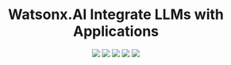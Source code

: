 <h1 align="center"> Watsonx.AI Integrate LLMs with Applications </h1>


<div align="center">
  <img src="https://img.shields.io/badge/python-3670A0?style=for-the-badge&logo=python&logoColor=ffdd54">
  <img src="https://img.shields.io/badge/Jupyter-%23FA0F00.svg?style=for-the-badge&logo=jupyter&logoColor=white">
  <img src="https://img.shields.io/badge/Streamlit-%23FF4B4B?style=for-the-badge&logo=streamlit&logoColor=white">
  <img src="https://img.shields.io/badge/IBM%20Watson-%236EE8A6?style=for-the-badge&logo=ibm&logoColor=white">
  <img src="https://img.shields.io/badge/dotenv-%2300C7B7?style=for-the-badge&logo=dotenv&logoColor=white">
</div>


